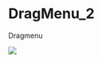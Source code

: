 DragMenu_2
==========

Dragmenu


![](http://www.apkbus.com/data/attachment/forum/201409/18/131553l2dexceedcvvcyid.gif)

